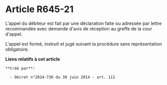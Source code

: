 # Article R645-21

L'appel du débiteur est fait par une déclaration faite ou adressée par lettre recommandée avec demande d'avis de réception au
greffe de la cour d'appel. 

L'appel est formé, instruit et jugé suivant la procédure sans représentation obligatoire.

**Liens relatifs à cet article**

	**Créé par**:

	  - Décret n°2014-736 du 30 juin 2014 - art. 111
